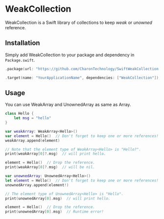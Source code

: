 # WeakCollection

WeakCollection is a Swift library of collections to keep *weak* or *unowned* reference.

## Installation

Simply add WeakCollection to your package and dependency in `Package.swift`.

```swift
.package(url: "https://github.com/CharonTechnology/SwiftWeakCollection.git", from: "0.0.0"),
```

```swift
.target(name: "YourApplicationName", dependencies: ["WeakCollection"]),
```

## Usage

You can use WeakArray and UnownedArray as same as Array.

```swift
class Hello {
	let msg = "hello"
}
```

```swift
var weakArray: WeakArray<Hello>()
var element = Hello()  // Don't forget to keep one or more references!
weakArray.append(element)

// Note that the element type of WeakArray<Hello> is "Hello?".
print(weakArray[0]?.msg)  // will print hello.

element = Hello()  // Drop the reference.
print(weakArray[0]?.msg)  // will be nil.
```

```swift
var unownedArray: UnownedArray<Hello>()
let element = Hello()  // Don't forget to keep one or more references!
unownedArray.append(element!)

// The element type of UnownedArray<Hello> is "Hello".
print(unownedArray[0].msg)  // will print hello.

element = Hello()  // Drop the reference.
print(unownedArray[0].msg)  // Runtime error!
```
